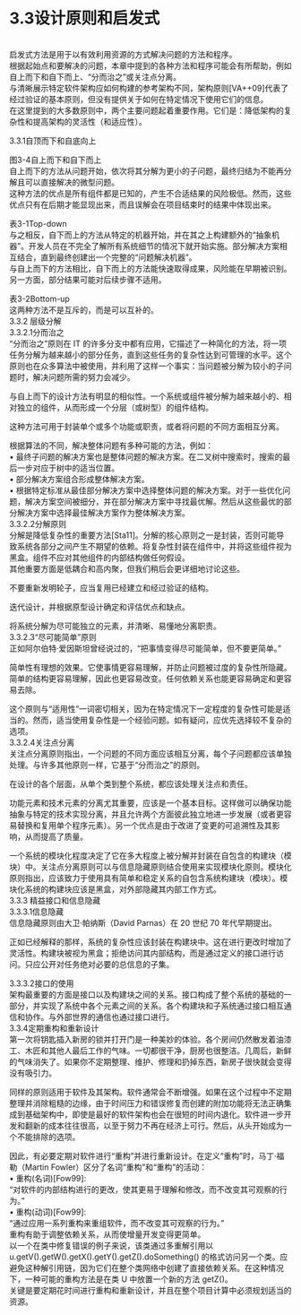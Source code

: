 # 3.3设计原则和启发式

\
启发式方法是用于以有效利用资源的方式解决问题的方法和程序。\
根据起始点和要解决的问题，本章中提到的各种方法和程序可能会有所帮助，例如自上而下和自下而上、“分而治之”或关注点分离。\
与清晰展示特定软件架构应如何构建的参考架构不同，架构原则\[VA++09]代表了经过验证的基本原则，但没有提供关于如何在特定情况下使用它们的信息。\
在这里提到的大多数原则中，两个主要问题起着重要作用。它们是：降低架构的复杂性和提高架构的灵活性（和适应性）。

3.3.1自顶而下和自底向上

图3-4自上而下和自下而上\
自上而下的方法从问题开始，依次将其分解为更小的子问题，最终归结为不能再分解且可以直接解决的微型问题。\
这种方法的优点是所有组件都是已知的，产生不合适结果的风险极低。然而，这些优点只有在后期才能显现出来，而且误解会在项目结束时的结果中体现出来。

表3-1Top-down\
与之相反，自下而上的方法从特定的机器开始，并在其之上构建额外的“抽象机器”。开发人员在不完全了解所有系统细节的情况下就开始实施。部分解决方案相互结合，直到最终创建出一个完整的“问题解决机器”。\
与自上而下的方法相比，自下而上的方法能快速取得成果，风险能在早期被识别。另一方面，部分结果可能对后续步骤不适用。

表3-2Bottom-up\
这两种方法不是互斥的，而是可以互补的。\
3.3.2 层级分解\
3.3.2.1分而治之\
“分而治之”原则在 IT 的许多分支中都有应用，它描述了一种简化的方法，将一项任务分解为越来越小的部分任务，直到这些任务的复杂性达到可管理的水平。这个原则也在众多算法中被使用，并利用了这样一个事实：当问题被分解为较小的子问题时，解决问题所需的努力会减少。

与自上而下的设计方法有明显的相似性。一个系统或组件被分解为越来越小的、相对独立的组件，从而形成一个分层（或树型）的组件结构。

这种方法可用于封装单个或多个功能或职责，或者将问题的不同方面相互分离。

根据算法的不同，解决整体问题有多种可能的方法，例如：\
• 最终子问题的解决方案也是整体问题的解决方案。在二叉树中搜索时，搜索的最后一步对应于树中的适当位置。\
• 部分解决方案组合形成整体解决方案。\
• 根据特定标准从最佳部分解决方案中选择整体问题的解决方案。对于一些优化问题，解决方案空间被细分，并在部分解决方案中寻找最优解。然后从这些最优的部分解决方案中选择最佳解决方案作为整体解决方案。\
3.3.2.2分解原则\
分解是降低复杂性的重要方法\[Sta11]。分解的核心原则之一是封装，否则可能导致系统各部分之间产生不期望的依赖。将复杂性封装在组件中，并将这些组件视为黑盒。组件不应对其他组件的内部结构做任何假设。\
其他重要方面是低耦合和高内聚，但我们稍后会更详细地讨论这些。

不要重新发明轮子，应当复用已经建立和经过验证的结构。

迭代设计，并根据原型设计确定和评估优点和缺点。

将系统分解为尽可能独立的元素，并清晰、易懂地分离职责。\
3.3.2.3“尽可能简单”原则\
正如阿尔伯特·爱因斯坦曾经说过的，“把事情变得尽可能简单，但不要更简单。”

简单性有理想的效果。它使事情更容易理解，并防止问题被过度的复杂性所隐藏。简单的结构更容易理解，因此也更容易改变。任何依赖关系也能更容易确定和更容易去除。

这个原则与“适用性”一词密切相关，因为在特定情况下一定程度的复杂性可能是适当的。然而，适当使用复杂性是一个经验问题。如有疑问，应优先选择较不复杂的选项。\
3.3.2.4关注点分离\
关注点分离原则指出，一个问题的不同方面应该相互分离，每个子问题都应该单独处理。与许多其他原则一样，它基于“分而治之”的原则。

在设计的各个层面，从单个类到整个系统，都应该处理关注点和责任。

功能元素和技术元素的分离尤其重要，应该是一个基本目标。这样做可以确保功能抽象与特定的技术实现分离，并且允许两个方面彼此独立地进一步发展（或者更容易替换和复用单个程序元素）。另一个优点是由于改进了变更的可追溯性及其影响，从而提高了质量。

一个系统的模块化程度决定了它在多大程度上被分解并封装在自包含的构建块（模块）中。关注点分离原则可以与信息隐藏原则结合使用来实现模块化原则。模块化原则指出，应该致力于使用具有简单和稳定关系的自包含系统构建块（模块）。模块化系统的构建块应该是黑盒，对外部隐藏其内部工作方式。\
3.3.3 精益接口和信息隐藏\
3.3.3.1信息隐藏\
信息隐藏原则由大卫·帕纳斯（David Parnas）在 20 世纪 70 年代早期提出。

正如已经解释的那样，系统的复杂性应该封装在构建块中。这在进行更改时增加了灵活性。构建块被视为黑盒；拒绝访问其内部结构，而是通过定义的接口进行访问。只应公开对任务绝对必要的总信息的子集。

3.3.3.2接口的使用\
架构最重要的方面是接口以及构建块之间的关系。接口构成了整个系统的基础的一部分，并实现了系统中各个元素之间的关系。各个构建块和子系统通过接口相互通信和协作。与外部世界的通信也通过接口进行。\
3.3.4定期重构和重新设计\
第一次将钥匙插入新房的锁并打开门是一种美妙的体验。各个房间仍然散发着油漆工、木匠和其他人最后工作的气味。一切都很干净，厨房也很整洁。几周后，新鲜的气味消失了。如果你不定期整理、维护、修理和扔掉东西，新房子很快就会变得没有吸引力。

同样的原则适用于软件及其架构。软件通常会不断增强。如果在这个过程中不定期整理并消除粗糙的边缘，由于时间压力和错误修复而创建的附加功能将无法正确集成到基础架构中，即使是最好的软件架构也会在很短的时间内退化。软件进一步开发和翻新的成本往往很高，以至于努力不再在经济上可行。然后，从头开始成为一个不能排除的选项。

因此，有必要定期对软件进行“重构”并进行重新设计。在定义“重构”时，马丁·福勒（Martin Fowler）区分了名词“重构”和“重构”的活动：\
• 重构(名词)\[Fow99]:\
“对软件的内部结构进行的更改，使其更易于理解和修改，而不改变其可观察的行为。”\
• 重构(动词)\[Fow99]:\
“通过应用一系列重构来重组软件，而不改变其可观察的行为。”\
重构有助于调整依赖关系，从而使增量开发变得更简单。\
以一个在类中修复错误的例子来说，该类通过多重解引用以 u.getV().getW().getX().getY().getZ().doSomething() 的格式访问另一个类。应避免这种解引用链，因为它们在整个类网络中创建了直接依赖关系。在这种情况下，一种可能的重构方法是在类 U 中放置一个新的方法 getZ()。\
关键是要定期花时间进行重构和重新设计，并且在整个项目计算中必须规划适当的资源。
